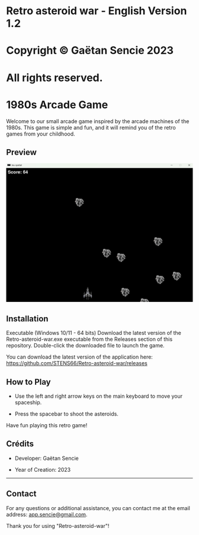 # Retro asteroid war - English Version 1.2

# Copyright © Gaëtan Sencie 2023
# All rights reserved.


# 1980s Arcade Game

Welcome to our small arcade game inspired by the arcade machines of the 1980s. This game is simple and fun, and it will remind you of the retro games from your childhood.

## Preview

![Capture d'écran du jeu Python-Blackjack](https://github.com/STENS66/Retro-asteroid-war/blob/main/images/game.png?raw=true)

## Installation

Executable (Windows 10/11 - 64 bits) 
Download the latest version of the Retro-asteroid-war.exe executable from the Releases section of this repository. 
Double-click the downloaded file to launch the game. 

You can download the latest version of the application here: https://github.com/STENS66/Retro-asteroid-war/releases

## How to Play

- Use the left and right arrow keys on the main keyboard to move your spaceship.

- Press the spacebar to shoot the asteroids.

Have fun playing this retro game!

## Crédits

- Developer: Gaëtan Sencie

- Year of Creation: 2023

---

## Contact

For any questions or additional assistance, you can contact me at the email address: app.sencie@gmail.com.

Thank you for using "Retro-asteroid-war"!
